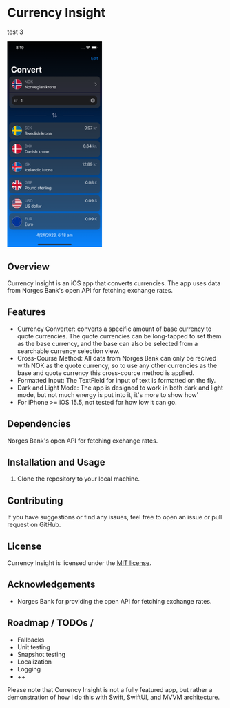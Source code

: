 # Currency Insight

test 3

<img src="ReadMe/Images/screenshot1.png" alt="Currency Insight Screenshot" width="220">

## Overview
Currency Insight is an iOS app that converts currencies. The app uses data from Norges Bank's open API for fetching exchange rates.

## Features
- Currency Converter: converts a specific amount of base currency to quote currencies. The quote currencies can be long-tapped to set them as the base currency, and the base can also be selected from a searchable currency selection view.
- Cross-Course Method: All data from Norges Bank can only be recived with NOK as the quote currency, so to use any other currencies as the base and quote currency this cross-cource method is applied.
- Formatted Input: The TextField for input of text is formatted on the fly.
- Dark and Light Mode: The app is designed to work in both dark and light mode, but not much energy is put into it, it's more to show how'
- For iPhone >= iOS 15.5, not tested for how low it can go.

## Dependencies
Norges Bank's open API for fetching exchange rates.

## Installation and Usage
1. Clone the repository to your local machine.

## Contributing
If you have suggestions or find any issues, feel free to open an issue or pull request on GitHub.

## License
Currency Insight is licensed under the [MIT license](https://opensource.org/licenses/MIT).

## Acknowledgements
- Norges Bank for providing the open API for fetching exchange rates.

## Roadmap / TODOs / 
- Fallbacks
- Unit testing
- Snapshot testing
- Localization
- Logging
- ++

Please note that Currency Insight is not a fully featured app, but rather a demonstration of how I do this with Swift, SwiftUI, and MVVM architecture.
